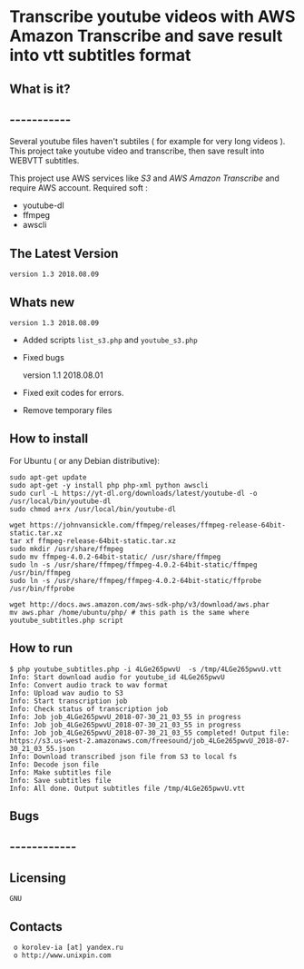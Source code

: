 #						Transcribe youtube videos with AWS Amazon Transcribe and save result into vtt subtitles format


##  What is it?
##  -----------
Several youtube files haven't subtiles ( for example for very long videos ). This project take
youtube video and transcribe, then save result into WEBVTT subtitles.

This project use AWS services like _S3_ and _AWS Amazon Transcribe_ and require AWS account.
Required soft :

  + youtube-dl
  + ffmpeg
  + awscli


##  The Latest Version

	version 1.3 2018.08.09

##  Whats new
	version 1.3 2018.08.09
  + Added scripts `list_s3.php` and `youtube_s3.php`
  + Fixed bugs

	version 1.1 2018.08.01
  + Fixed exit codes for errors.
  + Remove temporary files



##  How to install
For Ubuntu ( or any Debian distributive):
```
sudo apt-get update
sudo apt-get -y install php php-xml python awscli
sudo curl -L https://yt-dl.org/downloads/latest/youtube-dl -o /usr/local/bin/youtube-dl
sudo chmod a+rx /usr/local/bin/youtube-dl

wget https://johnvansickle.com/ffmpeg/releases/ffmpeg-release-64bit-static.tar.xz
tar xf ffmpeg-release-64bit-static.tar.xz
sudo mkdir /usr/share/ffmpeg
sudo mv ffmpeg-4.0.2-64bit-static/ /usr/share/ffmpeg
sudo ln -s /usr/share/ffmpeg/ffmpeg-4.0.2-64bit-static/ffmpeg /usr/bin/ffmpeg
sudo ln -s /usr/share/ffmpeg/ffmpeg-4.0.2-64bit-static/ffprobe /usr/bin/ffprobe

wget http://docs.aws.amazon.com/aws-sdk-php/v3/download/aws.phar
mv aws.phar /home/ubuntu/php/ # this path is the same where youtube_subtitles.php script
```

## How to run
```
$ php youtube_subtitles.php -i 4LGe265pwvU  -s /tmp/4LGe265pwvU.vtt
Info: Start download audio for youtube_id 4LGe265pwvU
Info: Convert audio track to wav format
Info: Upload wav audio to S3
Info: Start transcription job
Info: Check status of transcription job
Info: Job job_4LGe265pwvU_2018-07-30_21_03_55 in progress
Info: Job job_4LGe265pwvU_2018-07-30_21_03_55 in progress
Info: Job job_4LGe265pwvU_2018-07-30_21_03_55 completed! Output file: https://s3.us-west-2.amazonaws.com/freesound/job_4LGe265pwvU_2018-07-30_21_03_55.json
Info: Download transcribed json file from S3 to local fs
Info: Decode json file
Info: Make subtitles file
Info: Save subtitles file
Info: All done. Output subtitles file /tmp/4LGe265pwvU.vtt
```


##  Bugs
##  ------------




  Licensing
  ---------
	GNU

  Contacts
  --------

     o korolev-ia [at] yandex.ru
     o http://www.unixpin.com
